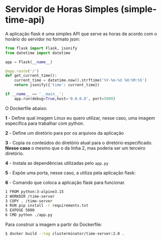 # Servidor de Horas Simples (simple-time-api)

A aplicação flask é uma simples API que serve as horas de acordo com o horário do servidor no formato json:

```python
from flask import Flask, jsonify
from datetime import datetime

app = Flask(__name__)

@app.route('/')
def get_current_time():
    current_time = datetime.now().strftime('%Y-%m-%d %H:%M:%S')
    return jsonify({'time': current_time})

if __name__ == '__main__':
    app.run(debug=True,host='0.0.0.0', port=5000)
```

O Dockerfile abaixo:

**1** - Define qual imagem Linux eu quero utilizar, nesse caso, uma imagem especifica para trabalhar com python.

**2** - Define um diretório para por os arquivos da aplicação

**3** - Copia os conteúdos do diretório atual para o diretório especificado. **Nesse caso** o mesmo que o da linha 2, mas poderia ser um terceiro diretório.

**4** - Instala as dependências utilizadas pelo `app.py`

**5** - Expôe uma porta, nesse caso, a utiliza pela aplicação flask:

**6** - Comando que coloca a aplicação flask para funcionar.

```bash
1 FROM python:3-alpine3.15
2 WORKDIR /time-server
3 COPY . /time-server
4 RUN pip install -r requirements.txt
5 EXPOSE 5000
6 CMD python ./app.py
```

Para construir a imagem a partir do Dockerfile:

```bash
$ docker build --tag clusterminator/time-server:2.0 .
```
